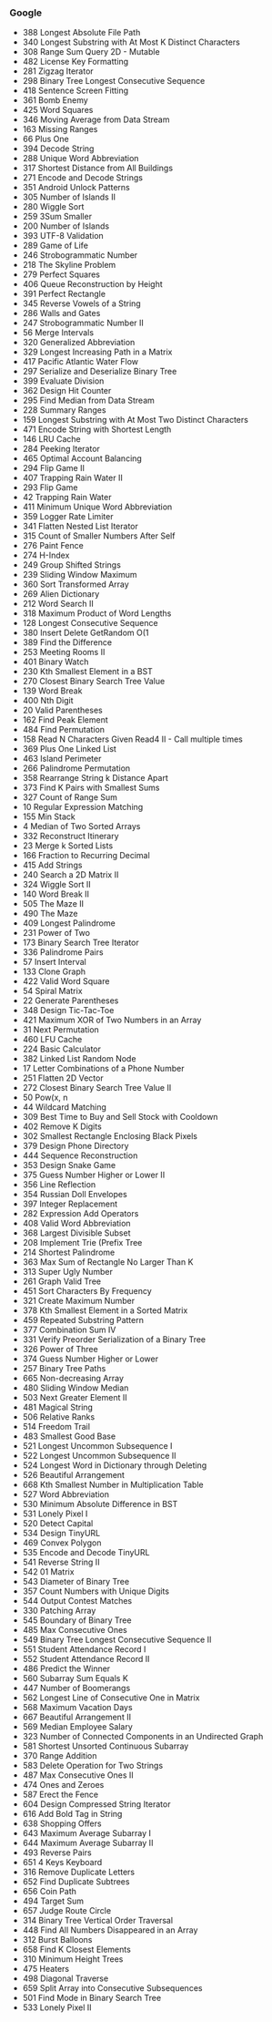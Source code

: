 ### Google
* 	388		Longest Absolute File Path
* 	340		Longest Substring with At Most K Distinct Characters
* 	308		Range Sum Query 2D - Mutable
* 	482		License Key Formatting
* 	281		Zigzag Iterator
* 	298		Binary Tree Longest Consecutive Sequence
* 	418		Sentence Screen Fitting
* 	361		Bomb Enemy
* 	425		Word Squares
* 	346		Moving Average from Data Stream
* 	163		Missing Ranges
* 	66		Plus One
* 	394		Decode String
* 	288		Unique Word Abbreviation
* 	317		Shortest Distance from All Buildings
* 	271		Encode and Decode Strings
* 	351		Android Unlock Patterns
* 	305		Number of Islands II
* 	280		Wiggle Sort
* 	259		3Sum Smaller
* 	200		Number of Islands
* 	393		UTF-8 Validation
* 	289		Game of Life
* 	246		Strobogrammatic Number
* 	218		The Skyline Problem
* 	279		Perfect Squares
* 	406		Queue Reconstruction by Height
* 	391		Perfect Rectangle
* 	345		Reverse Vowels of a String
* 	286		Walls and Gates
* 	247		Strobogrammatic Number II
* 	56		Merge Intervals
* 	320		Generalized Abbreviation
* 	329		Longest Increasing Path in a Matrix
* 	417		Pacific Atlantic Water Flow
* 	297		Serialize and Deserialize Binary Tree
* 	399		Evaluate Division
* 	362		Design Hit Counter
* 	295		Find Median from Data Stream
* 	228		Summary Ranges
* 	159		Longest Substring with At Most Two Distinct Characters
* 	471		Encode String with Shortest Length
* 	146		LRU Cache
* 	284		Peeking Iterator
* 	465		Optimal Account Balancing
* 	294		Flip Game II
* 	407		Trapping Rain Water II
* 	293		Flip Game
* 	42		Trapping Rain Water
* 	411		Minimum Unique Word Abbreviation
* 	359		Logger Rate Limiter
* 	341		Flatten Nested List Iterator
* 	315		Count of Smaller Numbers After Self
* 	276		Paint Fence
* 	274		H-Index
* 	249		Group Shifted Strings
* 	239		Sliding Window Maximum
* 	360		Sort Transformed Array
* 	269		Alien Dictionary
* 	212		Word Search II
* 	318		Maximum Product of Word Lengths
* 	128		Longest Consecutive Sequence
* 	380		Insert Delete GetRandom O(1
* 	389		Find the Difference
* 	253		Meeting Rooms II
* 	401		Binary Watch
* 	230		Kth Smallest Element in a BST
* 	270		Closest Binary Search Tree Value
* 	139		Word Break
* 	400		Nth Digit
* 	20		Valid Parentheses
* 	162		Find Peak Element
* 	484		Find Permutation
* 	158		Read N Characters Given Read4 II - Call multiple times
* 	369		Plus One Linked List
* 	463		Island Perimeter
* 	266		Palindrome Permutation
* 	358		Rearrange String k Distance Apart
* 	373		Find K Pairs with Smallest Sums
* 	327		Count of Range Sum
* 	10		Regular Expression Matching
* 	155		Min Stack
* 	4		Median of Two Sorted Arrays
* 	332		Reconstruct Itinerary
* 	23		Merge k Sorted Lists
* 	166		Fraction to Recurring Decimal
* 	415		Add Strings
* 	240		Search a 2D Matrix II
* 	324		Wiggle Sort II
* 	140		Word Break II
* 	505		The Maze II
* 	490		The Maze
* 	409		Longest Palindrome
* 	231		Power of Two
* 	173		Binary Search Tree Iterator
* 	336		Palindrome Pairs
* 	57		Insert Interval
* 	133		Clone Graph
* 	422		Valid Word Square
* 	54		Spiral Matrix
* 	22		Generate Parentheses
* 	348		Design Tic-Tac-Toe
* 	421		Maximum XOR of Two Numbers in an Array
* 	31		Next Permutation
* 	460		LFU Cache
* 	224		Basic Calculator
* 	382		Linked List Random Node
* 	17		Letter Combinations of a Phone Number
* 	251		Flatten 2D Vector
* 	272		Closest Binary Search Tree Value II
* 	50		Pow(x, n
* 	44		Wildcard Matching
* 	309		Best Time to Buy and Sell Stock with Cooldown
* 	402		Remove K Digits
* 	302		Smallest Rectangle Enclosing Black Pixels
* 	379		Design Phone Directory
* 	444		Sequence Reconstruction
* 	353		Design Snake Game
* 	375		Guess Number Higher or Lower II
* 	356		Line Reflection
* 	354		Russian Doll Envelopes
* 	397		Integer Replacement
* 	282		Expression Add Operators
* 	408		Valid Word Abbreviation
* 	368		Largest Divisible Subset
* 	208		Implement Trie (Prefix Tree
* 	214		Shortest Palindrome
* 	363		Max Sum of Rectangle No Larger Than K
* 	313		Super Ugly Number
* 	261		Graph Valid Tree
* 	451		Sort Characters By Frequency
* 	321		Create Maximum Number
* 	378		Kth Smallest Element in a Sorted Matrix
* 	459		Repeated Substring Pattern
* 	377		Combination Sum IV
* 	331		Verify Preorder Serialization of a Binary Tree
* 	326		Power of Three
* 	374		Guess Number Higher or Lower
* 	257		Binary Tree Paths
* 	665		Non-decreasing Array
* 	480		Sliding Window Median
* 	503		Next Greater Element II
* 	481		Magical String
* 	506		Relative Ranks
* 	514		Freedom Trail
* 	483		Smallest Good Base
* 	521		Longest Uncommon Subsequence I
* 	522		Longest Uncommon Subsequence II
* 	524		Longest Word in Dictionary through Deleting
* 	526		Beautiful Arrangement
* 	668		Kth Smallest Number in Multiplication Table
* 	527		Word Abbreviation
* 	530		Minimum Absolute Difference in BST
* 	531		Lonely Pixel I
* 	520		Detect Capital
* 	534		Design TinyURL
* 	469		Convex Polygon
* 	535		Encode and Decode TinyURL
* 	541		Reverse String II
* 	542		01 Matrix
* 	543		Diameter of Binary Tree
* 	357		Count Numbers with Unique Digits
* 	544		Output Contest Matches
* 	330		Patching Array
* 	545		Boundary of Binary Tree
* 	485		Max Consecutive Ones
* 	549		Binary Tree Longest Consecutive Sequence II
* 	551		Student Attendance Record I
* 	552		Student Attendance Record II
* 	486		Predict the Winner
* 	560		Subarray Sum Equals K
* 	447		Number of Boomerangs
* 	562		Longest Line of Consecutive One in Matrix
* 	568		Maximum Vacation Days
* 	667		Beautiful Arrangement II
* 	569		Median Employee Salary
* 	323		Number of Connected Components in an Undirected Graph
* 	581		Shortest Unsorted Continuous Subarray
* 	370		Range Addition
* 	583		Delete Operation for Two Strings
* 	487		Max Consecutive Ones II
* 	474		Ones and Zeroes
* 	587		Erect the Fence
* 	604		Design Compressed String Iterator
* 	616		Add Bold Tag in String
* 	638		Shopping Offers
* 	643		Maximum Average Subarray I
* 	644		Maximum Average Subarray II
* 	493		Reverse Pairs
* 	651		4 Keys Keyboard
* 	316		Remove Duplicate Letters
* 	652		Find Duplicate Subtrees
* 	656		Coin Path
* 	494		Target Sum
* 	657		Judge Route Circle
* 	314		Binary Tree Vertical Order Traversal
* 	448		Find All Numbers Disappeared in an Array
* 	312		Burst Balloons
* 	658		Find K Closest Elements
* 	310		Minimum Height Trees
* 	475		Heaters
* 	498		Diagonal Traverse
* 	659		Split Array into Consecutive Subsequences
* 	501		Find Mode in Binary Search Tree
* 	533		Lonely Pixel II
